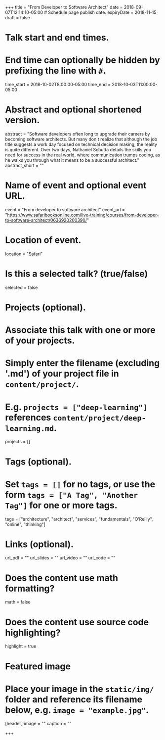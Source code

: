 +++
title = "From Developer to Software Architect"
date = 2018-09-07T12:14:10-05:00  # Schedule page publish date.
expiryDate = 2018-11-15
draft = false

# Talk start and end times.
#   End time can optionally be hidden by prefixing the line with `#`.
time_start = 2018-10-02T8:00:00-05:00
time_end = 2018-10-03T11:00:00-05:00

# Abstract and optional shortened version.
abstract = "Software developers often long to upgrade their careers by becoming software architects. But many don't realize that although the job title suggests a work day focused on technical decision making, the reality is quite different. Over two days, Nathaniel Schutta details the skills you need for success in the real world, where communication trumps coding, as he walks you through what it means to be a successful architect."
abstract_short = ""

# Name of event and optional event URL.
event = "From developer to software architect"
event_url = "https://www.safaribooksonline.com/live-training/courses/from-developer-to-software-architect/0636920200390/"

# Location of event.
location = "Safari"

# Is this a selected talk? (true/false)
selected = false

# Projects (optional).
#   Associate this talk with one or more of your projects.
#   Simply enter the filename (excluding '.md') of your project file in `content/project/`.
#   E.g. `projects = ["deep-learning"]` references `content/project/deep-learning.md`.
projects = []

# Tags (optional).
#   Set `tags = []` for no tags, or use the form `tags = ["A Tag", "Another Tag"]` for one or more tags.
tags = ["architecture", "architect", "services", "fundamentals", "O’Reilly", "online", "thinking"]

# Links (optional).
url_pdf = ""
url_slides = ""
url_video = ""
url_code = ""

# Does the content use math formatting?
math = false

# Does the content use source code highlighting?
highlight = true

# Featured image
# Place your image in the `static/img/` folder and reference its filename below, e.g. `image = "example.jpg"`.
[header]
image = ""
caption = ""

+++
